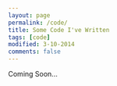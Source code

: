 ```yaml
---
layout: page
permalink: /code/
title: Some Code I've Written
tags: [code]
modified: 3-10-2014
comments: false
---
```



Coming Soon...

